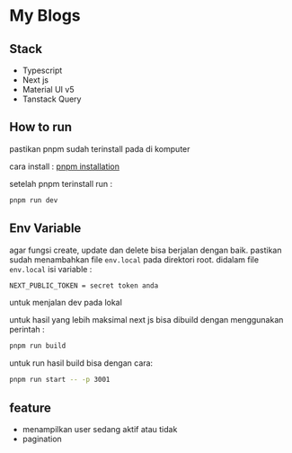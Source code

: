 # My Blogs

## Stack

- Typescript
- Next js
- Material UI v5
- Tanstack Query

## How to run

pastikan pnpm sudah terinstall pada di komputer

cara install :
[pnpm installation](https://pnpm.io/installation)

setelah pnpm terinstall run :

```bash
pnpm run dev
```

## Env Variable

agar fungsi create, update dan delete bisa berjalan dengan baik. pastikan sudah menambahkan file `env.local` pada direktori root.
didalam file `env.local` isi variable :

```bash
NEXT_PUBLIC_TOKEN = secret token anda
```

untuk menjalan dev pada lokal

untuk hasil yang lebih maksimal next js bisa dibuild dengan menggunakan perintah :

```bash
pnpm run build
```

untuk run hasil build bisa dengan cara:

```bash
pnpm run start -- -p 3001
```

## feature

- menampilkan user sedang aktif atau tidak
- pagination
